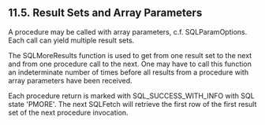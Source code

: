 <div>

<div>

<div>

<div>

## 11.5. Result Sets and Array Parameters

</div>

</div>

</div>

A procedure may be called with array parameters, c.f. SQLParamOptions.
Each call can yield multiple result sets.

The SQLMoreResults function is used to get from one result set to the
next and from one procedure call to the next. One may have to call this
function an indeterminate number of times before all results from a
procedure with array parameters have been received.

Each procedure return is marked with SQL_SUCCESS_WITH_INFO with SQL
state 'PMORE'. The next SQLFetch will retrieve the first row of the
first result set of the next procedure invocation.

</div>
